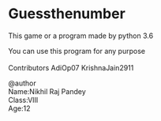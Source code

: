 # Guessthenumber

This game or a program made by python 3.6 

You can use this program for any purpose<br><br>
Contributors AdiOp07 KrishnaJain2911<br>

@author <br>
Name:Nikhil Raj Pandey<br>
Class:VIII<br>
Age:12<br>
